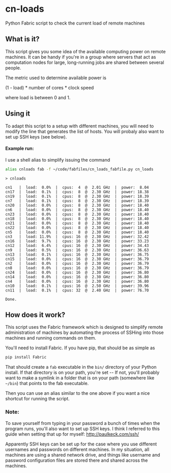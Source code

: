 cn-loads
========

Python Fabric script to check the current load of remote machines


## What is it?

This script gives you some idea of the available computing power
on remote machines. It can be handy if you're in a group where
servers that act as computation nodes for large, long-running
jobs are shared between several people.

The metric used to determine available power is

(1 - load) * number of cores * clock speed

where load is between 0 and 1.

## Using it

To adapt this script to a setup with different machines, you 
will need to modify the line that generates the list of hosts.
You will probaly also want to set up SSH keys (see below).


#### Example run:

I use a shell alias to simplify issuing the command
```bash
alias cnloads fab -f ~/code/fabfiles/cn_loads_fabfile.py cn_loads
```

```
> cnloads

cn1   |  load:  0.0%  |  cpus:  4  @  2.01 GHz  |  power:  8.04
cn17  |  load:  0.1%  |  cpus:  8  @  2.30 GHz  |  power: 18.38
cn19  |  load:  0.1%  |  cpus:  8  @  2.30 GHz  |  power: 18.39
cn7   |  load:  0.1%  |  cpus:  8  @  2.30 GHz  |  power: 18.39
cn20  |  load:  0.0%  |  cpus:  8  @  2.30 GHz  |  power: 18.40
cn6   |  load:  0.0%  |  cpus:  8  @  2.30 GHz  |  power: 18.40
cn23  |  load:  0.0%  |  cpus:  8  @  2.30 GHz  |  power: 18.40
cn18  |  load:  0.0%  |  cpus:  8  @  2.30 GHz  |  power: 18.40
cn21  |  load:  0.0%  |  cpus:  8  @  2.30 GHz  |  power: 18.40
cn22  |  load:  0.0%  |  cpus:  8  @  2.30 GHz  |  power: 18.40
cn5   |  load:  0.0%  |  cpus:  8  @  2.30 GHz  |  power: 18.40
cn3   |  load: 11.9%  |  cpus: 16  @  2.30 GHz  |  power: 32.42
cn16  |  load:  9.7%  |  cpus: 16  @  2.30 GHz  |  power: 33.23
cn12  |  load:  6.4%  |  cpus: 16  @  2.30 GHz  |  power: 34.43
cn9   |  load:  0.5%  |  cpus: 16  @  2.30 GHz  |  power: 36.63
cn13  |  load:  0.1%  |  cpus: 16  @  2.30 GHz  |  power: 36.75
cn15  |  load:  0.0%  |  cpus: 16  @  2.30 GHz  |  power: 36.79
cn2   |  load:  0.0%  |  cpus: 16  @  2.30 GHz  |  power: 36.79
cn8   |  load:  0.0%  |  cpus: 16  @  2.30 GHz  |  power: 36.79
cn24  |  load:  0.0%  |  cpus: 16  @  2.30 GHz  |  power: 36.80
cn14  |  load:  0.0%  |  cpus: 16  @  2.30 GHz  |  power: 36.80
cn4   |  load:  0.0%  |  cpus: 16  @  2.30 GHz  |  power: 36.80
cn10  |  load:  0.1%  |  cpus: 16  @  2.50 GHz  |  power: 39.96
cn11  |  load:  0.1%  |  cpus: 32  @  2.40 GHz  |  power: 76.70

Done.
```

## How does it work?

This script uses the Fabric framework which is designed to simplify 
remote administration of machines by automating the process of SSHing
into those machines and running commands on them.

You'll need to install Fabric. If you have pip, that should be as
simple as


```bash
pip install Fabric
```

That should create a `fab` executable in the `bin/` directory of your
Python install. If that directory is on your path, you're set -- If
not, you'll probably want to make a symlink in a folder that is on
your path (somewhere like `~/bin`) that points to the fab executable.

Then you can use an alias similar to the one above if you want a nice
shortcut for running the script.

### Note:

To save yourself from typing in your password a bunch of times when
the program runs, you'll also want to set up SSH keys. I think I 
referred to this guide when setting that up for myself: 
http://paulkeck.com/ssh/

Apparently SSH keys can be set up for the case where you use different
usernames and passwords on different machines. In my situation, all
machines are using a shared network drive, and things like username 
and password configuration files are stored there and shared across
the machines. 
